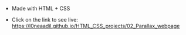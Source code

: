 - Made with HTML + CSS 

- Click on the link to see live:
   https://l0neaadil.github.io/HTML_CSS_projects/02_Parallax_webpage